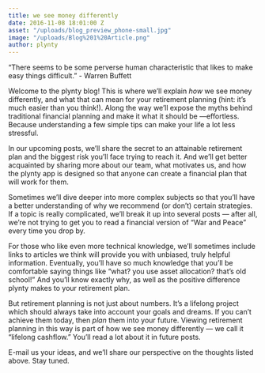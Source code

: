 ```yaml
---
title: we see money differently
date: 2016-11-08 18:01:00 Z
asset: "/uploads/blog_preview_phone-small.jpg"
image: "/uploads/Blog%201%20Article.png"
author: plynty
---
```


“There seems to be some perverse human characteristic that likes to make easy things difficult.” - Warren Buffett 

Welcome to the plynty blog! This is where we’ll explain <i>how</i> we see money differently, and what that can mean for your retirement planning (hint: it’s much easier than you think!).<!--more--> Along the way we’ll expose the myths behind traditional financial planning and make it what it should be —effortless. Because understanding a few simple tips can make your life a lot less stressful.

In our upcoming posts, we’ll share the secret to an attainable retirement plan and the biggest risk you’ll face trying to reach it. And we’ll get better acquainted by sharing more about our team, what motivates us, and how the plynty app is designed so that anyone can create a financial plan that will work for them.

Sometimes we’ll dive deeper into more complex subjects so that you’ll have a better understanding of why we recommend (or don’t) certain strategies. If a topic is really complicated, we’ll break it up into several posts — after all, we’re not trying to get you to read a financial version of “War and Peace” every time you drop by.

For those who like even more technical knowledge, we’ll sometimes include links to articles we think will provide you with unbiased, truly helpful information. Eventually, you’ll have so much knowledge that you’ll be comfortable saying things like “what? you use asset allocation? that’s old school!” And you’ll know exactly why, as well as the positive difference plynty makes to your retirement plan.

But retirement planning is not just about numbers. It’s a lifelong project which should always take into account your goals and dreams. If you can’t achieve them today, then <i>plan</i> them into your future. Viewing retirement planning in this way is part of how we see money differently — we call it “lifelong cashflow.” You’ll read a lot about it in future posts.

E-mail us your ideas, and we’ll share our perspective on the thoughts listed above. Stay tuned.